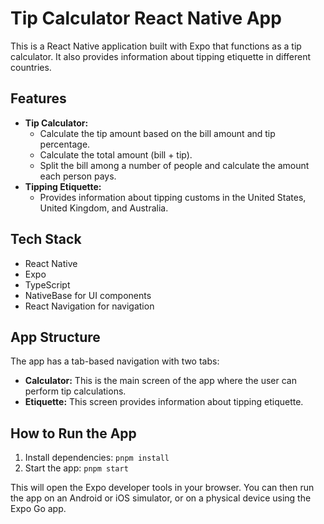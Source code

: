 # Tip Calculator React Native App

This is a React Native application built with Expo that functions as a tip calculator. It also provides information about tipping etiquette in different countries.

## Features

*   **Tip Calculator:**
    *   Calculate the tip amount based on the bill amount and tip percentage.
    *   Calculate the total amount (bill + tip).
    *   Split the bill among a number of people and calculate the amount each person pays.
*   **Tipping Etiquette:**
    *   Provides information about tipping customs in the United States, United Kingdom, and Australia.

## Tech Stack

*   React Native
*   Expo
*   TypeScript
*   NativeBase for UI components
*   React Navigation for navigation

## App Structure

The app has a tab-based navigation with two tabs:

*   **Calculator:** This is the main screen of the app where the user can perform tip calculations.
*   **Etiquette:** This screen provides information about tipping etiquette.

## How to Run the App

1.  Install dependencies: `pnpm install`
2.  Start the app: `pnpm start`

This will open the Expo developer tools in your browser. You can then run the app on an Android or iOS simulator, or on a physical device using the Expo Go app.